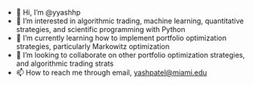 - 👋 Hi, I’m @yyashhp
- 👀 I’m interested in algorithmic trading, machine learning, quantitative strategies, and scientific programming with Python
- 🌱 I’m currently learning how to implement portfolio optimization strategies, particularly Markowitz optimization
- 💞️ I’m looking to collaborate on other portfolio optimization strategies, and algorithmic trading strats
- 📫 How to reach me through email, yashpatel@miami.edu

<!---
yyashhp/yyashhp is a ✨ special ✨ repository because its `README.md` (this file) appears on your GitHub profile.
You can click the Preview link to take a look at your changes.
--->
